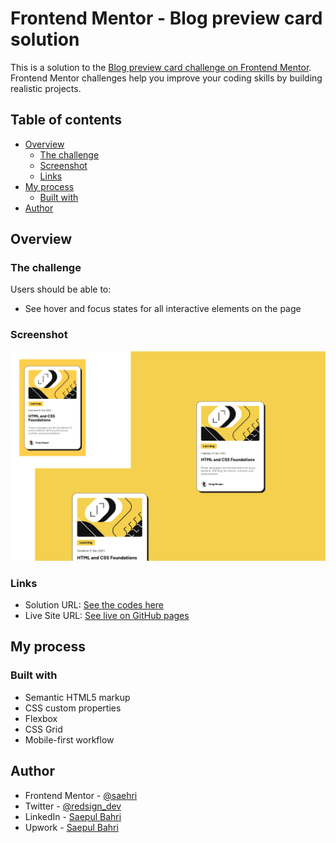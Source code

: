# Frontend Mentor - Blog preview card solution

This is a solution to the [Blog preview card challenge on Frontend Mentor](https://www.frontendmentor.io/challenges/blog-preview-card-ckPaj01IcS). Frontend Mentor challenges help you improve your coding skills by building realistic projects.

## Table of contents

- [Overview](#overview)
  - [The challenge](#the-challenge)
  - [Screenshot](#screenshot)
  - [Links](#links)
- [My process](#my-process)
  - [Built with](#built-with)
- [Author](#author)

## Overview

### The challenge

Users should be able to:

- See hover and focus states for all interactive elements on the page

### Screenshot

![](./screenshot/Blog%20Preview%20Card%20Screenshot.png)

### Links

- Solution URL: [See the codes here](https://github.com/saehri/fm-blog-card)
- Live Site URL: [See live on GitHub pages](https://saehri.github.io/fm-blog-card/)

## My process

### Built with

- Semantic HTML5 markup
- CSS custom properties
- Flexbox
- CSS Grid
- Mobile-first workflow

## Author

- Frontend Mentor - [@saehri](https://www.frontendmentor.io/profile/saehri)
- Twitter - [@redsign_dev](https://x.com/redsign_dev)
- LinkedIn - [Saepul Bahri](https://www.linkedin.com/in/saepul-bahri-8180bb219/)
- Upwork - [Saepul Bahri](https://www.upwork.com/freelancers/~0158208893a0065696)
